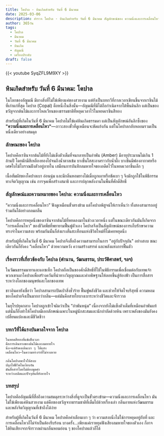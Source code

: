 ```yaml
---
title: โคปาล - หินเกิดสำหรับ วันที่ 6 มีนาคม
date: 2025-03-06
description: สำรวจ โคปาล - หินเกิดสำหรับ วันที่ 6 มีนาคม สัญลักษณ์ของ ความนิ่งและการเคลื่อนไหว มาเรียนรู้ความหมายลึกซึ้งของหินพิเศษนี้
author: 365วัน
tags:
  - โคปาล
  - มีนาคม
  - วันที่ 6 มีนาคม
  - หินเกิด
  - อัญมณี
  - เครื่องประดับ
draft: false
---
```


{{< youtube SyqZFL9M9XY >}}

## หินเกิดสำหรับ วันที่ 6 มีนาคม: โคปาล

ในโลกของอัญมณี มีบางสิ่งที่ไม่ใช่เพียงแค่ของสวยงาม แต่ยังเป็นบทกวีที่กาลเวลาเขียนขึ้นจากเรซินไม้ที่เก่าแก่ที่สุด โคปาล (Copal) คือหนึ่งในสิ่งนั้น—อัญมณีที่มิได้ถือกำเนิดจากใต้พื้นดินลึก แต่เป็นของขวัญจากต้นไม้และการไหลเวียนของธรรมชาติที่หยุดเวลาไว้ในหยดเรซินสีทอง

สำหรับผู้ที่เกิดในวันที่ 6 มีนาคม โคปาลไม่ใช่แค่หินเกิดธรรมดา แต่เป็นสัญลักษณ์อันลึกซึ้งของ **"ความนิ่งและการเคลื่อนไหว"**—ภาวะสองขั้วที่ดูเหมือนจะขัดแย้งกัน แต่ในโคปาลกลับหลอมรวมเป็นหนึ่งเดียวอย่างสมดุล

### ลักษณะของ โคปาล

โคปาลคือเรซินจากต้นไม้ที่ยังไม่แข็งตัวเต็มที่จนกลายเป็นอำพัน (Amber) มีอายุประมาณไม่เกิน 1 ล้านปี โดยมักมีสีเหลืองทองไปจนถึงน้ำตาลเข้ม บางชิ้นใสสะอาดราวกับน้ำผึ้ง บางชิ้นมีฟองอากาศหรือเศษใบไม้โบราณฝังตัวอยู่ภายใน เสมือนการบันทึกลมหายใจของอดีตไว้ในหยดเวลาชิ้นเล็ก ๆ

เนื้อสัมผัสของโคปาลเบา อ่อนนุ่ม และมีกลิ่นหอมยางไม้เมื่อถูกเผาหรือขัดเบา ๆ จึงมักถูกใช้ในพิธีกรรมทางจิตวิญญาณ เช่น การจุดเพื่อสร้างสมาธิ และการปลุกพลังงานในพื้นที่ศักดิ์สิทธิ์

### สัญลักษณ์และความหมายของ โคปาล: ความนิ่งและการเคลื่อนไหว

“ความนิ่งและการเคลื่อนไหว” ฟังดูเหมือนขั้วตรงข้าม แต่โคปาลพิสูจน์ให้เราเห็นว่า ทั้งสองสามารถอยู่ร่วมกันได้อย่างกลมกลืน

โคปาลคือการหยุดนิ่งของเรซินจากต้นไม้ที่หยดลงมาในช่วงเวลาหนึ่ง แต่ในขณะเดียวกันมันก็เกิดจาก “การเคลื่อนไหว” ของชีวิตพืชที่พยายามฟื้นฟูตัวเอง โคปาลจึงเป็นสัญลักษณ์ของการเก็บรักษาความทรงจำในความสงบ พร้อมกันนั้นก็ส่งแรงสั่นสะเทือนแห่งชีวิตใหม่ที่ไม่เคยหยุดนิ่ง

สำหรับผู้ที่เกิดในวันที่ 6 มีนาคม โคปาลจึงสื่อถึงความสามารถในการ "อยู่กับปัจจุบัน" อย่างสงบ ขณะเดียวกันก็ยังคง “เคลื่อนไหว” ด้วยความหวัง ความสร้างสรรค์ และพลังแห่งการฟื้นตัว

### เรื่องราวที่เกี่ยวข้องกับ โคปาล (ตำนาน, วัฒนธรรม, ประวัติศาสตร์, ฯลฯ)

ในวัฒนธรรมมายาและแอซเท็ก โคปาลถือเป็นของศักดิ์สิทธิ์ที่ใช้ในพิธีกรรมเพื่อเชื่อมต่อกับเทพเจ้า พวกเขาเผาโคปาลเพื่อสร้างควันที่นำทางวิญญาณและคำอธิษฐานให้ลอยขึ้นสู่ท้องฟ้า เป็นการสื่อสารระหว่างโลกของมนุษย์และโลกของเทพ

ชาวอินคายังเชื่อว่า โคปาลสามารถปัดเป่าสิ่งชั่วร้าย ฟื้นฟูพลังชีวิต และช่วยให้จิตใจบริสุทธิ์ ความหอมของโคปาลจึงเป็นมากกว่ากลิ่น—แต่มันคือสายใยบางเบาระหว่างชีวิตและจักรวาล

ในยุโรปยุคกลาง โคปาลถูกเข้าใจผิดว่าเป็น “อำพันหนุ่ม” เนื่องจากยังไม่แข็งตัวเต็มที่เหมือนอำพันแท้ แต่นั่นก็ยิ่งทำให้โคปาลมีเอกลักษณ์เฉพาะในหมู่นักสะสมและนักบำบัดด้วยหิน เพราะพลังของมันยังคงเปลี่ยนแปลงและมีชีวิตชีวา

### บทกวีที่ได้แรงบันดาลใจจาก โคปาล

```
ในหยดสีทองที่แช่แข็งเวลา  
คือการเดินทางของต้นไม้และลมหายใจ  
นิ่ง—แต่ยังคงเต้นเบา ๆ ใต้แสง  
เคลื่อนไหว—ในความทรงจำที่ไม่จางหาย

กลิ่นโคปาลพาใจให้สงบ  
ปลุกไฟชีวิตในเงียบงัน  
มันสื่อสารโดยไม่ต้องพูดคำ  
ระหว่างอดีตและปัจจุบันที่ยังหายใจ
```

### บทสรุป

โคปาลคืออัญมณีที่สื่อถึงความสมดุลระหว่างสิ่งที่ดูจะเป็นขั้วตรงข้าม—ความนิ่งและการเคลื่อนไหว มันไม่ใช่เพียงแค่หินสวยงาม แต่คือของขวัญจากธรรมชาติที่เต็มไปด้วยเรื่องเล่า กลิ่นอายแห่งวัฒนธรรม และพลังจิตวิญญาณที่เข้าถึงได้ง่าย

สำหรับผู้ที่เกิดในวันที่ 6 มีนาคม โคปาลคือคำเตือนเบา ๆ ว่า ความสงบนิ่งไม่ใช่การหยุดอยู่กับที่ และการเคลื่อนไหวก็ไม่จำเป็นต้องรีบร้อน บางครั้ง...เพียงแค่เราหยุดฟังเสียงลมหายใจของตัวเอง ก็อาจได้ยินเสียงจากจักรวาลผ่านกลิ่นหอมอ่อน ๆ ของโคปาลแล้วก็ได้